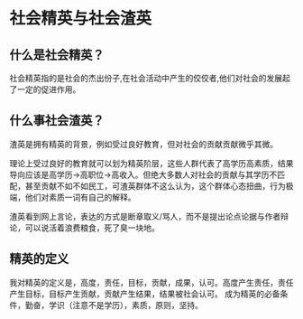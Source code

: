 # 社会精英与社会渣英

## 什么是社会精英？

社会精英指的是社会的杰出份子,在社会活动中产生的佼佼者,他们对社会的发展起了一定的促进作用。

## 什么事社会渣英？

渣英是拥有精英的背景，例如受过良好教育，但对社会的贡献贡献微乎其微。

理论上受过良好的教育就可以划为精英阶层，这些人群代表了高学历高素质，结果导向应该是高学历-&gt;高职位-&gt;高收入。但绝大多数人对社会的贡献与其学历不匹配，甚至贡献不如不如民工，可渣英群体不这么认为，这个群体心态扭曲，行为极端，他们对素质一词有自己的解释。

渣英看到网上言论，表达的方式是断章取义/骂人，而不是提出论点论据与作者辩论，可以说活着浪费粮食，死了臭一块地。

## 精英的定义

我对精英的定义是，高度，责任，目标，贡献，成果，认可。高度产生责任，责任产生目标，目标产生贡献，贡献产生结果，结果被社会认可。 成为精英的必备条件，勤奋，学识（注意不是学历），素质，原则，坚持。

